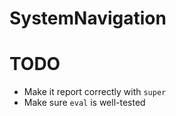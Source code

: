SystemNavigation
==

# TODO

* Make it report correctly with `super`
* Make sure `eval` is well-tested
